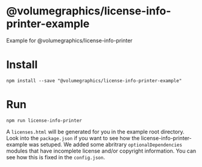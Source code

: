 

# @volumegraphics/license-info-printer-example
Example for @volumegraphics/license-info-printer
# Install
`npm install --save "@volumegraphics/license-info-printer-example"`
# Run

`npm run license-info-printer`

A `licenses.html` will be generated for you in the example root directory.
Look into the `package.json` if you want to see how the license-info-printer-example was setuped. We added some abritrary `optionalDependencies` modules that have incomplete license and/or copyright information. You can see how this is fixed in the `config.json`.